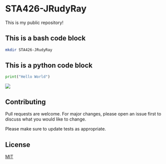 # STA426-JRudyRay

This is my public repository!

## This is a bash code block
```bash
mkdir STA426-JRudyRay
```

## This is a python code block

```python
print("Hello World")
```

![](peugeot_bike.png)

## Contributing
Pull requests are welcome. For major changes, please open an issue first to discuss what you would like to change.

Please make sure to update tests as appropriate.

## License
[MIT](https://choosealicense.com/licenses/mit/)
